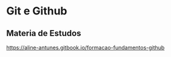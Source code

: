 # Git e Github 
## Materia de Estudos 
https://aline-antunes.gitbook.io/formacao-fundamentos-github




